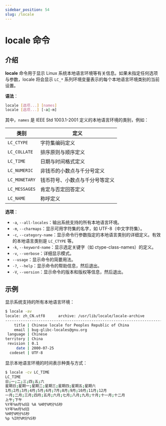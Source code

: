 ```yaml
---
sidebar_position: 54
slug: /locale
---
```


# locale 命令



## 介绍

**locale** 命令用于显示 Linux 系统本地语言环境等有关信息。如果未指定任何选项与参数，locale 将会显示 `LC_*` 系列环境变量表示的每个本地语言环境类别的当前设置。

**语法**：

```bash
locale [选项...] [names]
locale [选项...] [-a|-m]
```

其中，`names` 是 IEEE Std 1003.1-2001 定义的本地语言环境的类别，例如：

| 类别          | 定义                           |
| ------------- | ------------------------------ |
| `LC_CTYPE`    | 字符集编码定义                 |
| `LC_COLLATE`  | 排序原则与顺序定义             |
| `LC_TIME`     | 日期与时间格式定义             |
| `LC_NUMERIC`  | 非钱币的小数点与千分号定义     |
| `LC_MONETARY` | 钱币符号、小数点与千分号等定义 |
| `LC_MESSAGES` | 肯定与否定回答定义             |
| `LC_NAME`     | 称呼定义                       |

**选项**：

- `-a`, `--all-locales`：输出系统支持的所有本地语言环境。
- `-m`, `--charmaps`：显示可用字符集的名字，如 UTF-8（中文字符集）。
- `-c`, `--category-name`：显示命令行参数指定的本地语言类别的详细定义。有效的本地语言类别是 `LC_CTYPE` 等。
- `-k`, `--keyword-name`：显示选定关键字（如 ctype-class-names）的定义。
- `-v`, `--verbose`：详细显示模式。
- `--usage`：显示命令的简要用法。
- `-?`, `--help`：显示命令的帮助信息，然后退出。
- `-V`, `--version`：显示命令的版本和版权等信息，然后退出。



## 示例

显示系统支持的所有本地语言环境：

```bash
$ locale -av
locale: zh_CN.utf8      archive: /usr/lib/locale/locale-archive
-------------------------------------------------------------------------------
    title | Chinese locale for Peoples Republic of China
    email | bug-glibc-locales@gnu.org
 language | Chinese
territory | China
 revision | 0.1
     date | 2000-07-25
  codeset | UTF-8
```

显示本地语言环境的时间表示种类与方式：

```bash
$ locale -cv LC_TIME
LC_TIME
日;一;二;三;四;五;六
星期日;星期一;星期二;星期三;星期四;星期五;星期六
1月;2月;3月;4月;5月;6月;7月;8月;9月;10月;11月;12月
一月;二月;三月;四月;五月;六月;七月;八月;九月;十月;十一月;十二月
上午;下午
%Y年%m月%d日 %A %H时%M分%S秒
%Y年%m月%d日
%H时%M分%S秒
%p %I时%M分%S秒
```



